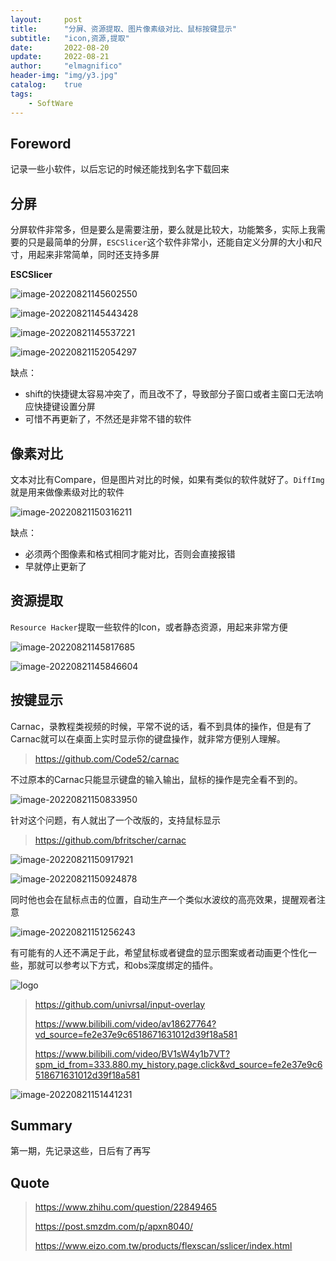 ```yaml
---
layout:     post
title:      "分屏、资源提取、图片像素级对比、鼠标按键显示"
subtitle:   "icon,资源,提取"
date:       2022-08-20
update:     2022-08-21
author:     "elmagnifico"
header-img: "img/y3.jpg"
catalog:    true
tags:
    - SoftWare
---
```


## Foreword

记录一些小软件，以后忘记的时候还能找到名字下载回来



## 分屏

分屏软件非常多，但是要么是需要注册，要么就是比较大，功能繁多，实际上我需要的只是最简单的分屏，`ESCSlicer`这个软件非常小，还能自定义分屏的大小和尺寸，用起来非常简单，同时还支持多屏

**ESCSlicer**

![image-20220821145602550](http://img.elmagnifico.tech:9514/static/upload/elmagnifico/202208211456575.png)

![image-20220821145443428](http://img.elmagnifico.tech:9514/static/upload/elmagnifico/202208211454468.png)

![image-20220821145537221](http://img.elmagnifico.tech:9514/static/upload/elmagnifico/202208211455251.png)

![image-20220821152054297](http://img.elmagnifico.tech:9514/static/upload/elmagnifico/202208211520434.png)



缺点：

- shift的快捷键太容易冲突了，而且改不了，导致部分子窗口或者主窗口无法响应快捷键设置分屏
- 可惜不再更新了，不然还是非常不错的软件



## 像素对比

文本对比有Compare，但是图片对比的时候，如果有类似的软件就好了。`DiffImg`就是用来做像素级对比的软件

![image-20220821150316211](http://img.elmagnifico.tech:9514/static/upload/elmagnifico/202208211503373.png)



缺点：

- 必须两个图像素和格式相同才能对比，否则会直接报错
- 早就停止更新了



## 资源提取

`Resource Hacker`提取一些软件的Icon，或者静态资源，用起来非常方便

![image-20220821145817685](http://img.elmagnifico.tech:9514/static/upload/elmagnifico/202208211458746.png)

![image-20220821145846604](http://img.elmagnifico.tech:9514/static/upload/elmagnifico/202208211458657.png)



## 按键显示

Carnac，录教程类视频的时候，平常不说的话，看不到具体的操作，但是有了Carnac就可以在桌面上实时显示你的键盘操作，就非常方便别人理解。

> https://github.com/Code52/carnac

不过原本的Carnac只能显示键盘的输入输出，鼠标的操作是完全看不到的。

![image-20220821150833950](http://img.elmagnifico.tech:9514/static/upload/elmagnifico/202208211508988.png)

针对这个问题，有人就出了一个改版的，支持鼠标显示

> https://github.com/bfritscher/carnac

![image-20220821150917921](http://img.elmagnifico.tech:9514/static/upload/elmagnifico/202208211509972.png)

![image-20220821150924878](http://img.elmagnifico.tech:9514/static/upload/elmagnifico/202208211509912.png)

同时他也会在鼠标点击的位置，自动生产一个类似水波纹的高亮效果，提醒观者注意

![image-20220821151256243](http://img.elmagnifico.tech:9514/static/upload/elmagnifico/202208211512273.png)



有可能有的人还不满足于此，希望鼠标或者键盘的显示图案或者动画更个性化一些，那就可以参考以下方式，和obs深度绑定的插件。



![logo](http://img.elmagnifico.tech:9514/static/upload/elmagnifico/202208211510194.png)

> https://github.com/univrsal/input-overlay
>
> https://www.bilibili.com/video/av18627764?vd_source=fe2e37e9c6518671631012d39f18a581
>
> https://www.bilibili.com/video/BV1sW4y1b7VT?spm_id_from=333.880.my_history.page.click&vd_source=fe2e37e9c6518671631012d39f18a581

![image-20220821151441231](http://img.elmagnifico.tech:9514/static/upload/elmagnifico/202208211514293.png)

## Summary

第一期，先记录这些，日后有了再写



## Quote

>https://www.zhihu.com/question/22849465
>
>https://post.smzdm.com/p/apxn8040/
>
>https://www.eizo.com.tw/products/flexscan/sslicer/index.html

